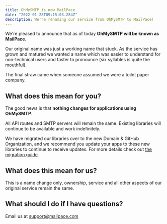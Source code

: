 ```yaml
---
title: OhMySMTP is now MailPace
date: "2022-01-28T09:15:03.284Z"
description: We're renaming our service from OhMySMTP to MailPace!
---
```


We're pleased to announce that as of today **OhMySMTP will be known as MailPace**.

Our original name was just a working name that stuck. As the service has grown and matured we wanted a name which was easier to understand for non-technical users and faster to pronounce (six syllables is quite the mouthful).

The final straw came when someone assumed we were a toilet paper company.

## What does this mean for you?

The good news is that **nothing changes for applications using OhMySMTP**. 

All API routes and SMTP servers will remain the same. Existing libraries will continue to be available and work indefinitely.

We have migrated our libraries over to the new Domain & GitHub Organization, and we recommend you update your apps to these new libraries to continue to receive updates. For more details check out [the migration guide](https://docs.mailpace.com/guide/moving_from_ohmysmtp).

## What does this mean for us?

This is a name change only, ownership, service and all other aspects of our original service remain the same.

## What should I do if I have questions?

Email us at support@mailpace.com